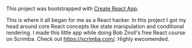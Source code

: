 This project was bootstrapped with [Create React App](https://github.com/facebook/create-react-app).

This is where it all began for me as a React hacker.
In this project I got my head around core React concepts like state manipulation and conditional rendering.
I made this little app while doing Bob Ziroll's free React course on Scrimba. Check out https://scrimba.com/. Highly ewcomended.
